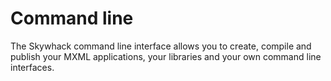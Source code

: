 # Command line

The Skywhack command line interface allows you to create, compile and publish your MXML applications, your libraries and your own command line interfaces.